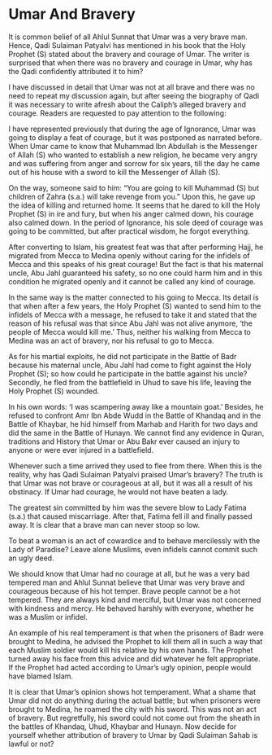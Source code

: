 Umar And Bravery
================

It is common belief of all Ahlul Sunnat that Umar was a very brave man.
Hence, Qadi Sulaiman Patyalvi has mentioned in his book that the Holy
Prophet (S) stated about the bravery and courage of Umar. The writer is
surprised that when there was no bravery and courage in Umar, why has
the Qadi confidently attributed it to him?

I have discussed in detail that Umar was not at all brave and there was
no need to repeat my discussion again, but after seeing the biography of
Qadi it was necessary to write afresh about the Caliph’s alleged bravery
and courage. Readers are requested to pay attention to the following:

I have represented previously that during the age of Ignorance, Umar was
going to display a feat of courage, but it was postponed as narrated
before. When Umar came to know that Muhammad Ibn Abdullah is the
Messenger of Allah (S) who wanted to establish a new religion, he became
very angry and was suffering from anger and sorrow for six years, till
the day he came out of his house with a sword to kill the Messenger of
Allah (S).

On the way, someone said to him: “You are going to kill Muhammad (S) but
children of Zahra (s.a.) will take revenge from you.” Upon this, he gave
up the idea of killing and returned home. It seems that he dared to kill
the Holy Prophet (S) in ire and fury, but when his anger calmed down,
his courage also calmed down. In the period of Ignorance, his sole deed
of courage was going to be committed, but after practical wisdom, he
forgot everything.

After converting to Islam, his greatest feat was that after performing
Hajj, he migrated from Mecca to Medina openly without caring for the
infidels of Mecca and this speaks of his great courage! But the fact is
that his maternal uncle, Abu Jahl guaranteed his safety, so no one could
harm him and in this condition he migrated openly and it cannot be
called any kind of courage.

In the same way is the matter connected to his going to Mecca. Its
detail is that when after a few years, the Holy Prophet (S) wanted to
send him to the infidels of Mecca with a message, he refused to take it
and stated that the reason of his refusal was that since Abu Jahl was
not alive anymore, ‘the people of Mecca would kill me.’ Thus, neither
his walking from Mecca to Medina was an act of bravery, nor his refusal
to go to Mecca.

As for his martial exploits, he did not participate in the Battle of
Badr because his maternal uncle, Abu Jahl had come to fight against the
Holy Prophet (S); so how could he participate in the battle against his
uncle? Secondly, he fled from the battlefield in Uhud to save his life,
leaving the Holy Prophet (S) wounded.

In his own words: ‘I was scampering away like a mountain goat.’ Besides,
he refused to confront Amr Ibn Abde Wudd in the Battle of Khandaq and in
the Battle of Khaybar, he hid himself from Marhab and Harith for two
days and did the same in the Battle of Hunayn. We cannot find any
evidence in Quran, traditions and History that Umar or Abu Bakr ever
caused an injury to anyone or were ever injured in a battlefield.

Whenever such a time arrived they used to flee from there. When this is
the reality, why has Qadi Sulaiman Patyalvi praised Umar’s bravery? The
truth is that Umar was not brave or courageous at all, but it was all a
result of his obstinacy. If Umar had courage, he would not have beaten a
lady.

The greatest sin committed by him was the severe blow to Lady Fatima
(s.a.) that caused miscarriage. After that, Fatima fell ill and finally
passed away. It is clear that a brave man can never stoop so low.

To beat a woman is an act of cowardice and to behave mercilessly with
the Lady of Paradise? Leave alone Muslims, even infidels cannot commit
such an ugly deed.

We should know that Umar had no courage at all, but he was a very bad
tempered man and Ahlul Sunnat believe that Umar was very brave and
courageous because of his hot temper. Brave people cannot be a hot
tempered. They are always kind and merciful, but Umar was not concerned
with kindness and mercy. He behaved harshly with everyone, whether he
was a Muslim or infidel.

An example of his real temperament is that when the prisoners of Badr
were brought to Medina, he advised the Prophet to kill them all in such
a way that each Muslim soldier would kill his relative by his own hands.
The Prophet turned away his face from this advice and did whatever he
felt appropriate. If the Prophet had acted according to Umar’s ugly
opinion, people would have blamed Islam.

It is clear that Umar’s opinion shows hot temperament. What a shame that
Umar did not do anything during the actual battle; but when prisoners
were brought to Medina, he roamed the city with his sword. This was not
an act of bravery. But regretfully, his sword could not come out from
the sheath in the battles of Khandaq, Uhud, Khaybar and Hunayn. Now
decide for yourself whether attribution of bravery to Umar by Qadi
Sulaiman Sahab is lawful or not?


